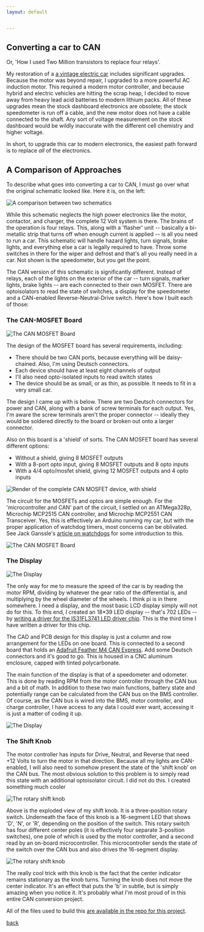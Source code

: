 ```yaml
---
layout: default


---
```


## Converting a car to CAN

Or, 'How I used Two Million transistors to replace four relays'.

My restoration of a <a href="https://bbenchoff.github.io/pages/Citicar.html">a vintage electric car</a> includes significant upgrades. Because the motor was beyond repair, I upgraded to a more powerful AC induction motor. This required a modern motor controller, and because hybrid and electric vehicles are hitting the scrap heap, I decided to move away from heavy lead acid batteries to modern lithium packs. All of these upgrades mean the stock dashboard electronics are obsolete; the stock speedometer is run off a cable, and the new motor does not have a cable connected to the shaft. Any sort of voltage measurement on the stock dashboard would be wildly inaccurate with the different cell chemistry and higher voltage.

In short, to upgrade this car to modern electronics, the easiest path forward is to replace *all* of the electronics.

## A Comparison of Approaches

To describe what goes into converting a car to CAN, I must go over what the original schematic looked like. Here it is, on the left:

![A comparison between two schematics](/images/Car/Schematics.png)

While this schematic neglects the high power electronics like the motor, contactor, and charger, the complete 12 Volt system is there. The brains of the operation is four relays. This, along with a 'flasher' unit -- basically a bi-metallic strip that turns off when enough current is applied -- is all you need to run a car. This schematic will handle hazard lights, turn signals, brake lights, and everything else a car is legally required to have. Throw some switches in there for the wiper and defrost and that's all you really need in a car. Not shown is the speedometer, but you get the point.

The CAN version of this schematic is significantly different. Instead of relays, each of the lights on the exterior of the car -- turn signals, marker lights, brake lights -- are each connected to their own MOSFET. There are optoisolators to read the state of switches, a display for the speedometer and a CAN-enabled Reverse-Neutral-Drive switch. Here's how I built each of those:

### The CAN-MOSFET Board

![The CAN MOSFET Board](/images/Car/GaugeCluster/CANMOSFET.jpg)

The design of the MOSFET board has several requirements, including:

- There should be two CAN ports, because everything will be daisy-chained. Also, I'm using Deutsch connectors.
- Each device should have at least eight channels of output
- I'll also need opto-isolated inputs to read switch states
- The device should be as small, or as thin, as possible. It needs to fit in a very small car.

The design I came up with is below. There are two Deutsch connectors for power and CAN, along with a bank of screw terminals for each output. Yes, I'm aware the screw terminals aren't the proper connector -- ideally they would be soldered directly to the board or broken out onto a larger connector.

Also on this board is a 'shield' of sorts. The CAN MOSFET board has several different options:

- Without a shield, giving 8 MOSFET outputs
- With a 8-port opto input, giving 8 MOSFET outputs and 8 opto inputs
- With a 4/4 opto/mosfet shield, giving 12 MOSFET outputs and 4 opto inputs

![Render of the complete CAN MOSFET device, with shield](/images/Car/GaugeCluster/CANGPIO.png)

The circuit for the MOSFETs and optos are simple enough. For the 'microcontroller and CAN' part of the circuit, I settled on an ATMega328p, Microchip MCP2515 CAN controller, and Microchip MCP2551 CAN Transceiver. Yes, this is effectively an Arduino running my car, but with the proper application of watchdog timers, most concerns can be oblivated. See Jack Ganssle's [article on watchdogs](http://www.ganssle.com/watchdogs.htm) for some introduction to this.

![The CAN MOSFET Board](/images/Car/GaugeCluster/sch.png)

### The Display

![The Display](/images/Car/GaugeCluster/LEDBezel.png)

The only way for me to measure the speed of the car is by reading the motor RPM, dividing by whatever the gear ratio of the differential is, and multiplying by the wheel diameter of the wheels. I think pi is in there somewhere. I need a display, and the most basic LCD display simply will not do for this. To this end, I created an 18*39 LED display -- that's 702 LEDs -- by [writing a driver for the IS31FL3741 LED driver chip](https://bbenchoff.github.io/pages/IS31FL3741.html). This is the third time I have written a driver for this chip.

The CAD and PCB design for this display is just a column and row arrangement for the LEDs on one board. This is connected to a second board that holds an [Adafruit Feather M4 CAN Express](https://www.adafruit.com/product/4759). Add some Deutsch connectors and it's good to go. This is housed in a CNC aluminum enclosure, capped with tinted polycarbonate.

The main function of the display is that of a speedometer and odometer. This is done by reading RPM from the motor controller through the CAN bus and a bit of math. In addition to these two main functions, battery state and potentially range can be calculated from the CAN bus on the BMS controller. Of course, as the CAN bus is wired into the BMS, motor controller, and charge controller, I have access to any data I could ever want, accessing it is just a matter of coding it up.

![The Display](/images/Car/GaugeCluster/ExplodedBezel.png)

### The Shift Knob

The motor controller has inputs for Drive, Neutral, and Reverse that need +12 Volts to turn the motor in that direction. Because all my lights are CAN-enabled, I will also need to somehow present the state of the 'shift knob' on the CAN bus. The most obvious solution to this problem is to simply read this state with an additional optoisolator circuit. I did not do this. I created something much cooler

![The rotary shift knob](/images/Car/GaugeCluster/RotaryTransmission1.png)

Above is the exploded view of my shift knob. It is a three-position rotary switch. Underneath the face of this knob is a 16-segment LED that shows 'D', 'N', or 'R', depending on the position of the switch. This rotary switch has four different center poles (it is effectively four separate 3-position switches), one pole of which is used by the motor controller, and a second read by an on-board microcontroller. This microcontroller sends the state of the switch over the CAN bus and also drives the 16-segment display.

![The rotary shift knob](/images/Car/GaugeCluster/RotaryTransmission3.png)

The really cool trick with this knob is the fact that the center indicator remains stationary as the knob turns. Turning the knob does not move the center indicator. It's an effect that puts the 'b' in subtle, but is simply amazing when you notice it. It's probably what I'm most proud of in this entire CAN conversion project.


All of the files used to build this [are available in the repo for this project](https://github.com/bbenchoff/Citicar).

[back](../)
